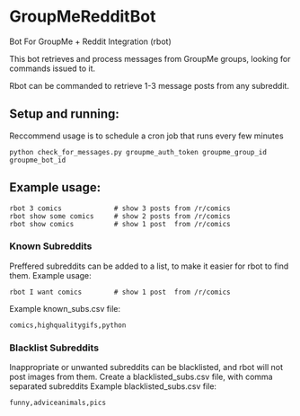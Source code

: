 # GroupMeRedditBot
Bot For GroupMe + Reddit Integration (rbot)

This bot retrieves and process messages from GroupMe groups, looking for commands issued to it.

Rbot can be commanded to retrieve 1-3 message posts from any subreddit.

## Setup and running:
Reccommend usage is to schedule a cron job that runs every few minutes
```
python check_for_messages.py groupme_auth_token groupme_group_id groupme_bot_id
```

## Example usage:
```
rbot 3 comics             # show 3 posts from /r/comics
rbot show some comics     # show 2 posts from /r/comics
rbot show comics          # show 1 post  from /r/comics
```


### Known Subreddits
Preffered subreddits can be added to a list, to make it easier for rbot to find them.
Example usage:
```
rbot I want comics        # show 1 post  from /r/comics
```
Example known_subs.csv file:
```
comics,highqualitygifs,python
```


### Blacklist Subreddits
Inappropriate or unwanted subreddits can be blacklisted, and rbot will not post images from them.
Create a blacklisted_subs.csv file, with comma separated subreddits
Example blacklisted_subs.csv file:
```
funny,adviceanimals,pics
```
